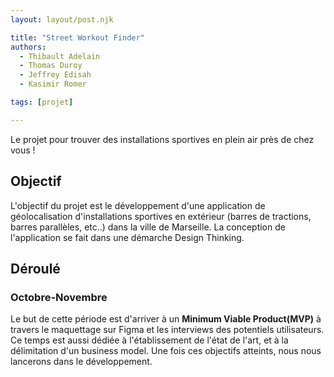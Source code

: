 ```yaml
---
layout: layout/post.njk

title: "Street Workout Finder"
authors:
  - Thibault Adelain
  - Thomas Duroy
  - Jeffrey Edisah
  - Kasimir Romer

tags: [projet]

---
```


<!-- début résumé -->
Le projet pour trouver des installations sportives en plein air près de chez vous !
<!-- fin résumé -->

## Objectif

L'objectif du projet est le développement d'une application de géolocalisation d'installations sportives en extérieur (barres de tractions, barres parallèles, etc..) dans la ville de Marseille. La conception de l'application se fait dans une démarche Design Thinking.

## Déroulé

### Octobre-Novembre

Le but de cette période est d'arriver à un **Minimum Viable Product(MVP)** à travers le maquettage sur Figma et les interviews des potentiels utilisateurs. Ce temps est aussi dédiée à l'établissement de l'état de l'art, et à la délimitation d'un business model. Une fois ces objectifs atteints, nous nous lancerons dans le développement.